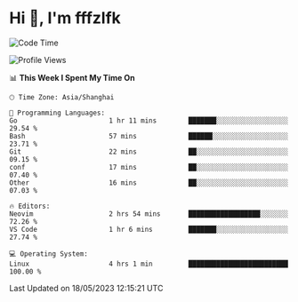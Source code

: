 # Hi 👋, I'm fffzlfk

<!--START_SECTION:waka-->
![Code Time](http://img.shields.io/badge/Code%20Time-210%20hrs%2034%20mins-blue)

![Profile Views](http://img.shields.io/badge/Profile%20Views-1-blue)

📊 **This Week I Spent My Time On** 

```text
🕑︎ Time Zone: Asia/Shanghai

💬 Programming Languages: 
Go                       1 hr 11 mins        ███████░░░░░░░░░░░░░░░░░░   29.54 % 
Bash                     57 mins             ██████░░░░░░░░░░░░░░░░░░░   23.71 % 
Git                      22 mins             ██░░░░░░░░░░░░░░░░░░░░░░░   09.15 % 
conf                     17 mins             ██░░░░░░░░░░░░░░░░░░░░░░░   07.40 % 
Other                    16 mins             ██░░░░░░░░░░░░░░░░░░░░░░░   07.03 % 

🔥 Editors: 
Neovim                   2 hrs 54 mins       ██████████████████░░░░░░░   72.26 % 
VS Code                  1 hr 6 mins         ███████░░░░░░░░░░░░░░░░░░   27.74 % 

💻 Operating System: 
Linux                    4 hrs 1 min         █████████████████████████   100.00 % 
```


 Last Updated on 18/05/2023 12:15:21 UTC
<!--END_SECTION:waka-->
